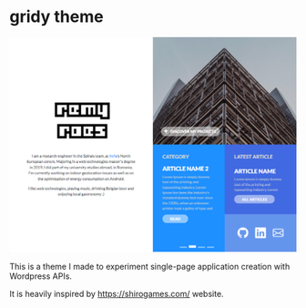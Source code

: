 # gridy theme

![Website screenshot](screenshot.png)

This is a theme I made to experiment single-page application creation with Wordpress APIs.

It is heavily inspired by https://shirogames.com/ website.